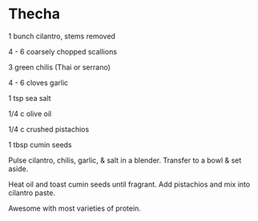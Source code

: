 # Thecha

1 bunch cilantro, stems removed

4 - 6 coarsely chopped scallions

3 green chilis (Thai or serrano)

4 - 6 cloves garlic

1 tsp sea salt

1/4 c olive oil

1/4 c crushed pistachios

1 tbsp cumin seeds


Pulse cilantro, chilis, garlic, &  salt in a blender. Transfer to a bowl & set aside.

Heat oil and toast cumin seeds until fragrant. Add pistachios and mix into cilantro paste.

Awesome with most varieties of protein.
